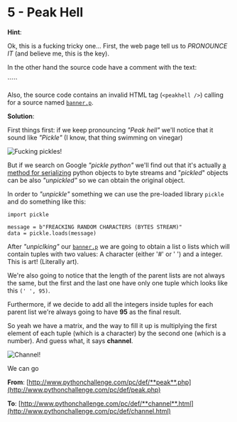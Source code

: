 # 5 - Peak Hell

**Hint**:

Ok, this is a fucking tricky one... First, the web page tell us to *PRONOUNCE IT* (and believe me, this is the key).

In the other hand the source code have a comment with the text:

```<!-- peak hell sounds familiar ? -->``

Also, the source code contains an invalid HTML tag (`<peakhell />`) calling for a source 
named [`banner.p`](http://www.pythonchallenge.com/pc/def/banner.p).

**Solution**:

First things first: if we keep pronouncing _"Peak hell"_ we'll notice that it sound like _"Pickle"_ 
(I know, that thing swimming on vinegar)

![Fucking pickles!](https://img.buzzfeed.com/buzzfeed-static/static/2015-03/31/1/enhanced/webdr02/enhanced-7879-1427781273-1.jpg)

But if we search on Google _"pickle python"_ we'll find out that it's actually [a method
for serializing](https://docs.python.org/3/library/pickle.html) python objects to byte
 streams and "_pickled_" objects can be also _"unpickled"_ so we can obtain the original object.

In order to _"unpickle"_ something we can use the pre-loaded library `pickle` and do something like this:

```
import pickle

message = b"FREACKING RANDOM CHARACTERS (BYTES STREAM)"
data = pickle.loads(message)
```

After _"unpiclking"_ our [`banner.p`](http://www.pythonchallenge.com/pc/def/banner.p) 
we are going to obtain a list o lists which will contain tuples with two values: 
A character (either '#' or ' ') and a integer. This is art! (Literally art).

We're also going to notice that the length of the parent lists are not always the same, 
but the first and the last one have only one tuple which looks like this `(' ', 95)`.

Furthermore, if we decide to add all the integers inside tuples for each parent list 
we're always going to have **95** as the final result.

So yeah we have a matrix, and the way to fill it up is multiplying the first element of each 
tuple (which is a character) by the second one (which is a number). And guess what, it says **channel**.

![Channel!](https://github.com/pablotrinidad/pythonchallenge/blob/master/5%20-%Peak%20Hell/solution.png)

We can go 

**From**: [http://www.pythonchallenge.com/pc/def/**peak**.php](http://www.pythonchallenge.com/pc/def/peak.php)

**To**: [http://www.pythonchallenge.com/pc/def/**channel**.html](http://www.pythonchallenge.com/pc/def/channel.html)

